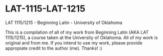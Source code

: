 # LAT-1115-LAT-1215
LAT 1115/1215 - Beginning Latin - University of Oklahoma 

This is a compilation of all of my work from Beginning Latin (AKA LAT 1115/1215), a course taken at the University of Oklahoma. All of my work is original and from me. If you intend to use my work, please provide appropiate credit to the author (me). Thanks! :)
